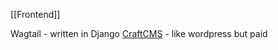 [[Frontend]]

Wagtail - written in Django
[CraftCMS](https://craftcms.com/) - like wordpress but paid